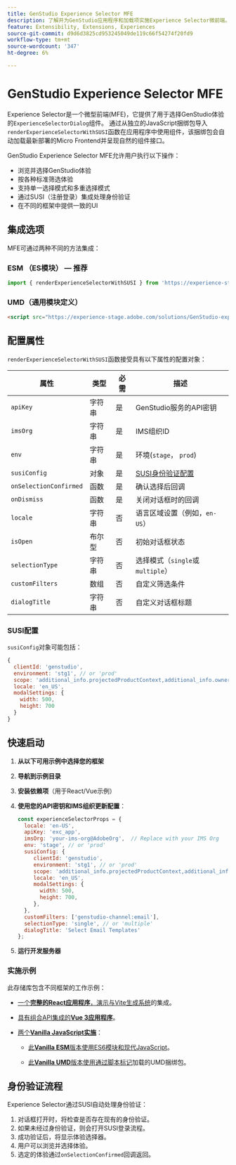 ```yaml
---
title: GenStudio Experience Selector MFE
description: 了解并为GenStudio应用程序和加载项实施Experience Selector微前端。
feature: Extensibility, Extensions, Experiences
source-git-commit: d9d6d3825cd953245049de119c66f54274f20fd9
workflow-type: tm+mt
source-wordcount: '347'
ht-degree: 6%

---
```


# GenStudio Experience Selector MFE

Experience Selector是一个微型前端(MFE)，它提供了用于选择GenStudio体验的`ExperienceSelectorDialog`组件。 通过从独立的JavaScript捆绑包导入`renderExperienceSelectorWithSUSI`函数在应用程序中使用组件，该捆绑包会自动加载最新部署的Micro Frontend并呈现自然的组件接口。

GenStudio Experience Selector MFE允许用户执行以下操作：

- 浏览并选择GenStudio体验
- 按各种标准筛选体验
- 支持单一选择模式和多重选择模式
- 通过SUSI（注册登录）集成处理身份验证
- 在不同的框架中提供一致的UI

## 集成选项

MFE可通过两种不同的方法集成：

### ESM （ES模块） — 推荐

```javascript
import { renderExperienceSelectorWithSUSI } from 'https://experience-stage.adobe.com/solutions/GenStudio-experience-selector-mfe/static-assets/resources/@genstudio/experience-selector/esm/standalone.js';
```

### UMD（通用模块定义）

```html
<script src="https://experience-stage.adobe.com/solutions/GenStudio-experience-selector-mfe/static-assets/resources/@genstudio/experience-selector/umd/standalone.js"></script>
```

## 配置属性

`renderExperienceSelectorWithSUSI`函数接受具有以下属性的配置对象：

| 属性 | 类型 | 必需 | 描述 |
|----------|------|----------|-------------|
| `apiKey` | 字符串 | 是 | GenStudio服务的API密钥 |
| `imsOrg` | 字符串 | 是 | IMS组织ID |
| `env` | 字符串 | 是 | 环境(`stage`， `prod`) |
| `susiConfig` | 对象 | 是 | [SUSI身份验证配置](#susi-configuration) |
| `onSelectionConfirmed` | 函数 | 是 | 确认选择后回调 |
| `onDismiss` | 函数 | 是 | 关闭对话框时的回调 |
| `locale` | 字符串 | 否 | 语言区域设置（例如，`en-US`） |
| `isOpen` | 布尔型 | 否 | 初始对话框状态 |
| `selectionType` | 字符串 | 否 | 选择模式（`single`或`multiple`） |
| `customFilters` | 数组 | 否 | 自定义筛选条件 |
| `dialogTitle` | 字符串 | 否 | 自定义对话框标题 |

### SUSI配置

`susiConfig`对象可能包括：

```javascript
{
  clientId: 'genstudio',
  environment: 'stg1', // or 'prod'
  scope: 'additional_info.projectedProductContext,additional_info.ownerOrg,AdobeID,openid,session,read_organizations,ab.manage',
  locale: 'en_US',
  modalSettings: {
    width: 500,
    height: 700
  }
}
```

## 快速启动

1. **从以下可用示例中选择您的框架**
1. **导航到示例目录**
1. **安装依赖项**（用于React/Vue示例）
1. **使用您的API密钥和IMS组织更新配置**：

   ```javascript
   const experienceSelectorProps = {
     locale: 'en-US',
     apiKey: 'exc_app',           
     imsOrg: 'your-ims-org@AdobeOrg',  // Replace with your IMS Org
     env: 'stage', // or 'prod'
     susiConfig: {
        clientId: 'genstudio',
        environment: 'stg1', // or 'prod'
        scope: 'additional_info.projectedProductContext,additional_info.ownerOrg,AdobeID,openid,session,read_organizations,ab.manage',
        locale: 'en_US',
        modalSettings: {
          width: 500,
          height: 700,
        },
     },
     customFilters: ['genstudio-channel:email'],
     selectionType: 'single', // or 'multiple'
     dialogTitle: 'Select Email Templates'
   };
   ```

1. **运行开发服务器**

### 实施示例

此存储库包含不同框架的工作示例：

- [一个&#x200B;**完整的React应用程序**，演示与Vite生成系统](https://github.com/adobe/genstudio-extensibility-examples/tree/main/genstudio-experience-selector-mfe/react-js)的集成。

- [具有组合API集成的&#x200B;**Vue 3应用程序**](https://github.com/adobe/genstudio-extensibility-examples/tree/main/genstudio-experience-selector-mfe/vue-js)。

- [两个&#x200B;**Vanilla JavaScript实施**](https://github.com/adobe/genstudio-extensibility-examples/tree/main/genstudio-experience-selector-mfe/vanilla-js)：

   - [此&#x200B;**Vanilla ESM**&#x200B;版本使用ES6模块和现代JavaScript](https://github.com/adobe/genstudio-extensibility-examples/tree/main/genstudio-experience-selector-mfe/vanilla-js/vanilla-esm)。

   - [此&#x200B;**Vanilla UMD**&#x200B;版本使用通过脚本标记](https://github.com/adobe/genstudio-extensibility-examples/tree/main/genstudio-experience-selector-mfe/vanilla-js/vanilla-umd-global-var)加载的UMD捆绑包。

## 身份验证流程

Experience Selector通过SUSI自动处理身份验证：

1. 对话框打开时，将检查是否存在现有的身份验证。
1. 如果未经过身份验证，则会打开SUSI登录流程。
1. 成功验证后，将显示体验选择器。
1. 用户可以浏览并选择体验。
1. 选定的体验通过`onSelectionConfirmed`回调返回。
